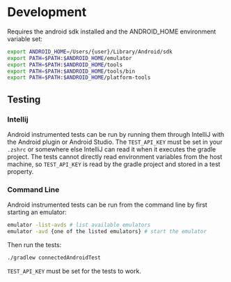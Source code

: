 # Development

Requires the android sdk installed and the ANDROID_HOME environment variable set:
```bash
export ANDROID_HOME=/Users/{user}/Library/Android/sdk
export PATH=$PATH:$ANDROID_HOME/emulator
export PATH=$PATH:$ANDROID_HOME/tools
export PATH=$PATH:$ANDROID_HOME/tools/bin
export PATH=$PATH:$ANDROID_HOME/platform-tools
```
## Testing
### Intellij
Android instrumented tests can be run by running them through IntelliJ with the Android plugin or Android Studio.
The `TEST_API_KEY` must be set in your `.zshrc` or somewhere else IntelliJ can read it when it executes the gradle project. The tests cannot directly read environment variables from the host machine, so `TEST_API_KEY` is read by the gradle project and stored in a test property.

### Command Line
Android instrumented tests can be run from the command line by first starting an emulator:
```bash
emulator -list-avds # list available emulators
emulator -avd {one of the listed emulators} # start the emulator
```
Then run the tests:
```bash
./gradlew connectedAndroidTest
```
`TEST_API_KEY` must be set for the tests to work.
